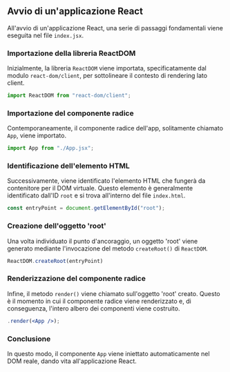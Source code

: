 ## Avvio di un'applicazione React

All'avvio di un'applicazione React, una serie di passaggi fondamentali viene eseguita nel file `index.jsx`.

### Importazione della libreria ReactDOM

Inizialmente, la libreria `ReactDOM` viene importata, specificatamente dal modulo `react-dom/client`, per sottolineare il contesto di rendering lato client.

```jsx
import ReactDOM from "react-dom/client";
```

### Importazione del componente radice

Contemporaneamente, il componente radice dell'app, solitamente chiamato `App`, viene importato.

```jsx
import App from "./App.jsx";
```

### Identificazione dell'elemento HTML 

Successivamente, viene identificato l'elemento HTML che fungerà da contenitore per il DOM virtuale. Questo elemento è generalmente identificato dall'ID `root` e si trova all'interno del file `index.html`.

```jsx
const entryPoint = document.getElementById("root");
```

### Creazione dell'oggetto 'root'

Una volta individuato il punto d'ancoraggio, un oggetto 'root' viene generato mediante l'invocazione del metodo `createRoot()` di `ReactDOM`.

```jsx
ReactDOM.createRoot(entryPoint)
```

### Renderizzazione del componente radice

Infine, il metodo `render()` viene chiamato sull'oggetto 'root' creato. Questo è il momento in cui il componente radice viene renderizzato e, di conseguenza, l'intero albero dei componenti viene costruito.

```jsx
.render(<App />);
```

### Conclusione

In questo modo, il componente `App` viene iniettato automaticamente nel DOM reale, dando vita all'applicazione React.